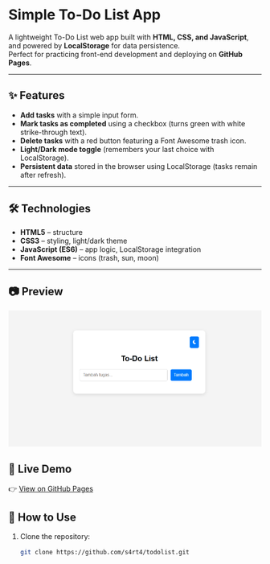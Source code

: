 # Simple To-Do List App

A lightweight To-Do List web app built with **HTML, CSS, and JavaScript**, and powered by **LocalStorage** for data persistence.  
Perfect for practicing front-end development and deploying on **GitHub Pages**.

---

## ✨ Features
- **Add tasks** with a simple input form.
- **Mark tasks as completed** using a checkbox (turns green with white strike-through text).
- **Delete tasks** with a red button featuring a Font Awesome trash icon.
- **Light/Dark mode toggle** (remembers your last choice with LocalStorage).
- **Persistent data** stored in the browser using LocalStorage (tasks remain after refresh).

---

## 🛠️ Technologies
- **HTML5** – structure  
- **CSS3** – styling, light/dark theme  
- **JavaScript (ES6)** – app logic, LocalStorage integration  
- **Font Awesome** – icons (trash, sun, moon)  

---
## 📷 Preview
![App Preview](todolist.gif)


## 🚀 Live Demo
👉 [View on GitHub Pages](https://s4rt4.github.io/todolist)


## 🚀 How to Use
1. Clone the repository:
   ```bash
   git clone https://github.com/s4rt4/todolist.git
